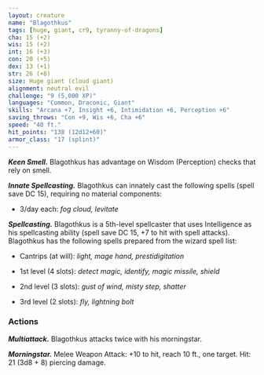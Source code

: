 ```yaml
---
layout: creature
name: "Blagothkus"
tags: [huge, giant, cr9, tyranny-of-dragons]
cha: 15 (+2)
wis: 15 (+2)
int: 16 (+3)
con: 20 (+5)
dex: 13 (+1)
str: 26 (+8)
size: Huge giant (cloud giant)
alignment: neutral evil
challenge: "9 (5,000 XP)"
languages: "Common, Draconic, Giant"
skills: "Arcana +7, Insight +6, Intimidation +6, Perception +6"
saving_throws: "Con +9, Wis +6, Cha +6"
speed: "40 ft."
hit_points: "138 (12d12+60)"
armor_class: "17 (splint)"
---
```


***Keen Smell.*** Blagothkus has advantage on Wisdom (Perception) checks that rely on smell.

***Innate Spellcasting.*** Blagothkus can innately cast the following spells (spell save DC 15), requiring no material components:

* 3/day each: <i>fog cloud, levitate</i>

***Spellcasting.*** Blagothkus is a 5th-level spellcaster that uses Intelligence as his spellcasting ability (spell save DC 15, +7 to hit with spell attacks). Blagothkus has the following spells prepared from the wizard spell list:

* Cantrips (at will): <i>light, mage hand, prestidigitation</i>

* 1st level (4 slots): <i>detect magic, identify, magic missile, shield</i>

* 2nd level (3 slots): <i>gust of wind, misty step, shatter</i>

* 3rd level (2 slots): <i>fly, lightning bolt</i>

### Actions

***Multiattack.*** Blagothkus attacks twice with his morningstar.

***Morningstar.*** Melee Weapon Attack: +10 to hit, reach 10 ft., one target. Hit: 21 (3d8 + 8) piercing damage.
